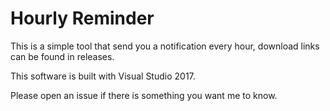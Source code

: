 # Hourly Reminder

This is a simple tool that send you a notification every hour, download links can be found in releases. 

This software is built with Visual Studio 2017. 

Please open an issue if there is something you want me to know. 
